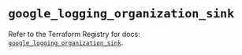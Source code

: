 # `google_logging_organization_sink`

Refer to the Terraform Registry for docs: [`google_logging_organization_sink`](https://registry.terraform.io/providers/hashicorp/google/6.38.0/docs/resources/logging_organization_sink).

